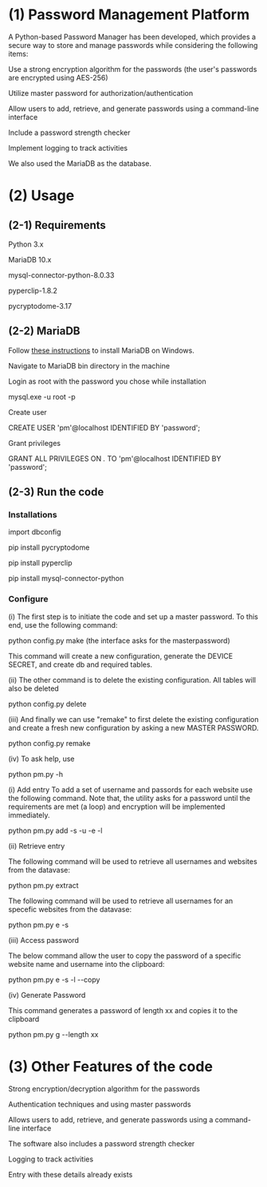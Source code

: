 # (1) Password Management Platform

A Python-based Password Manager has been developed, which provides a secure way to store and manage passwords while considering the following items:

Use a strong encryption algorithm for the passwords (the user's passwords are encrypted using AES-256)

Utilize master password for authorization/authentication

Allow users to add, retrieve, and generate passwords using a command-line interface

Include a password strength checker 

Implement logging to track activities  

We also used the MariaDB as the database. 


# (2) Usage
## (2-1) Requirements
Python 3.x

MariaDB 10.x

mysql-connector-python-8.0.33

pyperclip-1.8.2

pycryptodome-3.17

## (2-2) MariaDB

Follow [these instructions](https://www.mariadbtutorial.com/getting-started/install-mariadb/) to install MariaDB on Windows.

Navigate to MariaDB bin directory in the machine

Login as root with the password you chose while installation

mysql.exe -u root -p

Create user

CREATE USER 'pm'@localhost IDENTIFIED BY 'password';

Grant privileges

GRANT ALL PRIVILEGES ON *.* TO 'pm'@localhost IDENTIFIED BY 'password';



## (2-3) Run the code

### Installations

import dbconfig

pip install pycryptodome 

pip install pyperclip

pip install mysql-connector-python

### Configure

(i) The first step is to initiate the code and set up a master password. To this end, use the following command:

python config.py make (the interface asks for the masterpassword)

This command will create a new configuration, generate the DEVICE SECRET, and create db and required tables.

(ii) The other command is to delete the existing configuration. All tables will also be deleted 

python config.py delete

(iii) And finally we can use "remake" to first delete the existing configuration and create a fresh new configuration by asking a new MASTER PASSWORD.

python config.py remake

(iv) To ask help, use 

python pm.py -h


(i) Add entry
To add a set of username and passords for each website use the following command. Note that, the utility asks for a password until the requirements are met (a loop) and encryption will be implemented immediately.

python pm.py add -s <website name> -u <website url> -e <user email> -l <username>


(ii) Retrieve entry

The following command will be used to retrieve all usernames and websites from the datavase:

python pm.py extract

The following command will be used to retrieve all usernames for an specefic websites from the datavase:

python pm.py e -s <website name>

(iii) Access password

The below command allow the user to copy the password of a specific website name and username into the clipboard:

python pm.py e -s <website name> -l <username> --copy


(iv) Generate Password

This command generates a password of length xx and copies it to the clipboard

python pm.py g --length xx



# (3) Other Features of the code

Strong encryption/decryption algorithm for the passwords

Authentication techniques and using master passwords

Allows users to add, retrieve, and generate passwords using a command-line interface

The software also includes a password strength checker 

Logging to track activities  

Entry with these details already exists

